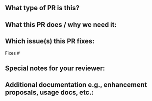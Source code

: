 ## What type of PR is this?

<!--
Add one of the following kinds:
feature, hotfix, tests, documentation, other
-->

<!-- REPLACE WITH CONTENT -->

## What this PR does / why we need it:

<!-- REPLACE WITH CONTENT -->

## Which issue(s) this PR fixes:
<!--
Usage: `Fixes #<issue number>`, or `Fixes (paste link of issue)`.
If PR is about `failing-tests or flakes`, please post the related issues/tests in a comment and do not use `Fixes`
-->

Fixes #

## Special notes for your reviewer:

<!-- REPLACE WITH CONTENT -->

## Additional documentation e.g., enhancement proposals, usage docs, etc.:

<!--
This section can be blank if this pull request does not require a release note.
-->

<!-- REPLACE WITH CONTENT -->